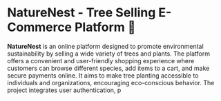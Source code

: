 # NatureNest - Tree Selling E-Commerce Platform 🌳

**NatureNest** is an online platform designed to promote environmental sustainability by selling a wide variety of trees and plants. The platform offers a convenient and user-friendly shopping experience where customers can browse different species, add items to a cart, and make secure payments online. It aims to make tree planting accessible to individuals and organizations, encouraging eco-conscious behavior. The project integrates user authentication, p
